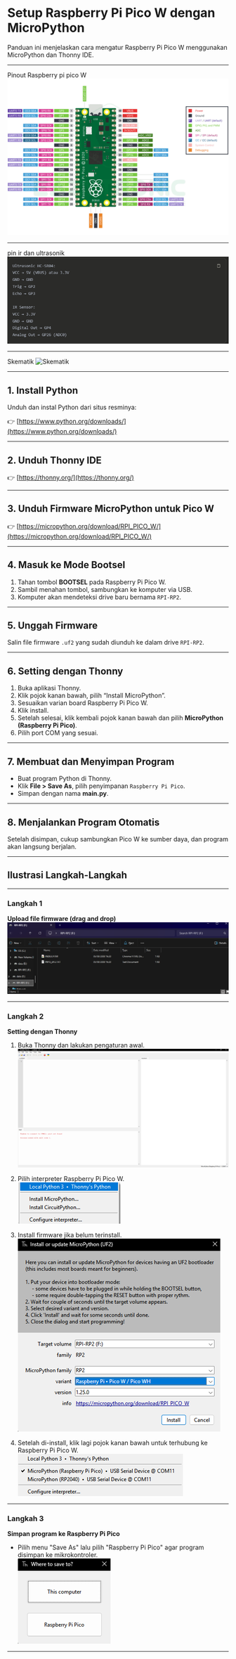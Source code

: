 # Setup Raspberry Pi Pico W dengan MicroPython

Panduan ini menjelaskan cara mengatur Raspberry Pi Pico W menggunakan MicroPython dan Thonny IDE.

---
Pinout Raspberry pi pico W
![PinOut](/aset/pico-pinout.png)

---
pin ir dan ultrasonik 
![pins](/aset/pin.png)

---
Skematik
![Skematik]()

---

## 1. Install Python

Unduh dan instal Python dari situs resminya:

👉 [https://www.python.org/downloads/](https://www.python.org/downloads/)

---

## 2. Unduh Thonny IDE

👉 [https://thonny.org/](https://thonny.org/)

---

## 3. Unduh Firmware MicroPython untuk Pico W

👉 [https://micropython.org/download/RPI_PICO_W/](https://micropython.org/download/RPI_PICO_W/)

---

## 4. Masuk ke Mode Bootsel

1. Tahan tombol **BOOTSEL** pada Raspberry Pi Pico W.
2. Sambil menahan tombol, sambungkan ke komputer via USB.
3. Komputer akan mendeteksi drive baru bernama `RPI-RP2`.

---

## 5. Unggah Firmware

Salin file firmware `.uf2` yang sudah diunduh ke dalam drive `RPI-RP2`.

---

## 6. Setting dengan Thonny

1. Buka aplikasi Thonny.
2. Klik pojok kanan bawah, pilih “Install MicroPython”.
3. Sesuaikan varian board Raspberry Pi Pico W.
4. Klik install.
5. Setelah selesai, klik kembali pojok kanan bawah dan pilih **MicroPython (Raspberry Pi Pico)**.
6. Pilih port COM yang sesuai.

---

## 7. Membuat dan Menyimpan Program

- Buat program Python di Thonny.
- Klik **File > Save As**, pilih penyimpanan `Raspberry Pi Pico`.
- Simpan dengan nama **main.py**.

---

## 8. Menjalankan Program Otomatis

Setelah disimpan, cukup sambungkan Pico W ke sumber daya, dan program akan langsung berjalan.

---

## Ilustrasi Langkah-Langkah

---

### Langkah 1
**Upload file firmware (drag and drop)**  
![Langkah 1](/aset/1.png)

---

### Langkah 2
**Setting dengan Thonny**

1. Buka Thonny dan lakukan pengaturan awal.  
   ![Langkah 2 - Setting Awal](/aset/2.png)

2. Pilih interpreter Raspberry Pi Pico W.  
   ![Langkah 2 - Pilih Interpreter](/aset/3.png)

3. Install firmware jika belum terinstall.  
   ![Langkah 2 - Install Firmware](/aset/4.png)

4. Setelah di-install, klik lagi pojok kanan bawah untuk terhubung ke Raspberry Pi Pico W.  
   ![Langkah 2 - Hubungkan ke Pico W](/aset/5.png)

---

### Langkah 3
**Simpan program ke Raspberry Pi Pico**

- Pilih menu "Save As" lalu pilih "Raspberry Pi Pico" agar program disimpan ke mikrokontroler.  
  ![Langkah 3 - Simpan Program](/aset/6.png)

----
